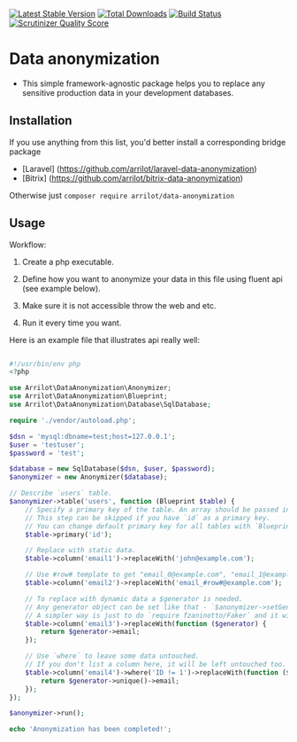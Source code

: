 [![Latest Stable Version](https://poser.pugx.org/arrilot/data-anonymization/v/stable.svg)](https://packagist.org/packages/arrilot/data-anonymization/)
[![Total Downloads](https://img.shields.io/packagist/dt/arrilot/data-anonymization.svg?style=flat)](https://packagist.org/packages/Arrilot/data-anonymization)
[![Build Status](https://img.shields.io/travis/arrilot/data-anonymization/master.svg?style=flat)](https://travis-ci.org/arrilot/data-anonymization)
[![Scrutinizer Quality Score](https://scrutinizer-ci.com/g/arrilot/data-anonymization/badges/quality-score.png?b=master)](https://scrutinizer-ci.com/g/arrilot/data-anonymization/)

# Data anonymization

* This simple framework-agnostic package helps you to replace any sensitive production data in your development databases.

## Installation

If you use anything from this list, you'd better install a corresponding bridge package

* [Laravel] (https://github.com/arrilot/laravel-data-anonymization)
* [Bitrix] (https://github.com/arrilot/bitrix-data-anonymization)

Otherwise just ```composer require arrilot/data-anonymization```

## Usage

Workflow:

1. Create a php executable.

2. Define how you want to anonymize your data in this file using fluent api (see example below).

3. Make sure it is not accessible throw the web and etc.

4. Run it every time you want.

Here is an example file that illustrates api really well:

```php

#!/usr/bin/env php
<?php

use Arrilot\DataAnonymization\Anonymizer;
use Arrilot\DataAnonymization\Blueprint;
use Arrilot\DataAnonymization\Database\SqlDatabase;

require './vendor/autoload.php';

$dsn = 'mysql:dbname=test;host=127.0.0.1';
$user = 'testuser';
$password = 'test';

$database = new SqlDatabase($dsn, $user, $password);
$anonymizer = new Anonymizer($database);

// Describe `users` table.
$anonymizer->table('users', function (Blueprint $table) {
    // Specify a primary key of the table. An array should be passed in for composite key.
    // This step can be skipped if you have `id` as a primary key.
    // You can change default primary key for all tables with `Blueprint::setDefaultPrimary('ID')`
    $table->primary('id');

    // Replace with static data.
    $table->column('email1')->replaceWith('john@example.com');

    // Use #row# template to get "email_0@example.com", "email_1@example.com", "email_2@example.com"
    $table->column('email2')->replaceWith('email_#row#@example.com');

    // To replace with dynamic data a $generator is needed.
    // Any generator object can be set like that - `$anonymizer->setGenerator($generator);`
    // A simpler way is just to do `require fzaninotto/Faker` and it will be set automatically.
    $table->column('email3')->replaceWith(function ($generator) {
        return $generator->email;
    });

    // Use `where` to leave some data untouched.
    // If you don't list a column here, it will be left untouched too.
    $table->column('email4')->where('ID != 1')->replaceWith(function ($generator) {
        return $generator->unique()->email;
    });
});

$anonymizer->run();

echo 'Anonymization has been completed!';

```

